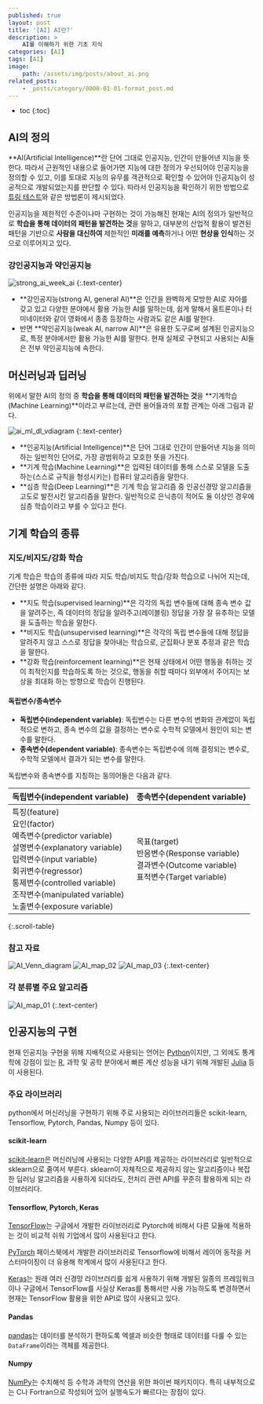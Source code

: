 ```yaml
---
published: true
layout: post
title: '[AI] AI란?'
description: >
    AI를 이해하기 위한 기초 지식
categories: [AI]
tags: [AI]
image:
    path: /assets/img/posts/about_ai.png
related_posts:
    - _posts/category/0000-01-01-format_post.md
---
```

* toc
{:toc}

## AI의 정의

**AI(Artificial Intelligence)**란 단어 그대로 인공지능, 인간이 만들어낸 지능을 뜻한다. 따라서 근원적인 내용으로 들어가면 지능에 대한 정의가 우선되어야 인공지능을 정의할 수 있고, 이를 토대로 지능의 유무를 객관적으로 확인할 수 있어야 인공지능이 성공적으로 개발되었는지를 판단할 수 있다. 따라서 인공지능을 확인하기 위한 방법으로 [튜링 테스트](https://ko.wikipedia.org/wiki/%ED%8A%9C%EB%A7%81_%ED%85%8C%EC%8A%A4%ED%8A%B8)와 같은 방법론이 제시되었다.  

인공지능을 제한적인 수준이나마 구현하는 것이 가능해진 현재는 AI의 정의가 일반적으로 **학습을 통해 데이터의 패턴을 발견하는 것**을 말하고, 대부분의 산업적 활용이 발견된 패턴을 기반으로 **사람을 대신하여** 제한적인 **미래를 예측**하거나 어떤 **현상을 인식**하는 것으로 이루어지고 있다.  

### 강인공지능과 약인공지능

![strong_ai_week_ai](/assets/img/posts/about_ai.png)
{:.text-center}

- **강인공지능(strong AI, general AI)**은 인간을 완벽하게 모방한 AI로 자아를 갖고 있고 다양한 분야에서 활용 가능한 AI를 말하는데, 쉽게 말해서 울트론이나 터미네이터와 같이 영화에서 종종 등장하는 사람과도 같은 AI를 말한다.
- 반면 **약인공지능(weak AI, narrow AI)**은 유용한 도구로써 설계된 인공지능으로, 특정 분야에서만 활용 가능한 AI를 말한다. 현재 실제로 구현되고 사용되는 AI들은 전부 약인공지능에 속한다.

## 머신러닝과 딥러닝

위에서 말한 AI의 정의 중 **학습을 통해 데이터의 패턴을 발견하는 것**을 **기계학습(Machine Learning)**이라고 부르는데, 관련 용어들과의 포함 관계는 아래 그림과 같다.  

![ai_ml_dl_vdiagram](/assets/img/posts/ai_ml_dl_vdiagram.png)
{:.text-center}

- **인공지능(Artificial Intelligence)**은 단어 그대로 인간이 만들어낸 지능을 의미하는 일반적인 단어로, 가장 광범위하고 모호한 뜻을 가진다.
- **기계 학습(Machine Learning)**은 입력된 데이터를 통해 스스로 모델을 도출하는(스스로 규칙을 형성시키는) 컴퓨터 알고리즘을 말한다.
- **심층 학습(Deep Learning)**은 기계 학습 알고리즘 중 인공신경망 알고리즘을 고도로 발전시킨 알고리즘을 말한다. 일반적으로 은닉층이 적어도 둘 이상인 경우에 심층 학습이라고 부를 수 있다고 한다.

## 기계 학습의 종류

### 지도/비지도/강화 학습

기계 학습은 학습의 종류에 따라 지도 학습/비지도 학습/강화 학습으로 나뉘어 지는데, 간단한 설명은 아래와 같다.

- **지도 학습(supervised learning)**은 각각의 독립 변수들에 대해 종속 변수 값을 알려주는, 즉 데이터의 정답을 알려주고(레이블링) 정답을 가장 잘 유추하는 모델을 도출하는 학습을 말한다.
- **비지도 학습(unsupervised learning)**은 각각의 독립 변수들에 대해 정답을 알려주지 않고 스스로 정답을 찾아내는 학습으로, 군집화나 분포 추정과 같은 학습을 말한다.
- **강화 학습(reinforcement learning)**은 현재 상태에서 어떤 행동을 취하는 것이 최적인지를 학습하도록 하는 것으로, 행동을 취할 때마다 외부에서 주어지는 보상을 최대화 하는 방향으로 학습이 진행된다.

#### 독립변수/종속변수

- **독립변수(independent variable)**: 독립변수는 다른 변수의 변화와 관계없이 독립적으로 변하고, 종속 변수의 값을 결정하는 변수로 수학적 모델에서 원인이 되는 변수를 말한다.
- **종속변수(dependent variable)**: 종속변수는 독립변수에 의해 결정되는 변수로, 수학적 모델에서 결과가 되는 변수를 말한다.

독립변수와 종속변수를 지칭하는 동의어들은 다음과 같다.

|독립변수(independent variable)|종속변수(dependent variable)|
|-|-|
|특징(feature)<br>요인(factor)<br>예측변수(predictor variable)<br>설명변수(explanatory variable)<br>입력변수(input variable)<br>회귀변수(regressor)<br>통제변수(controlled variable)<br>조작변수(manipulated variable)<br>노출변수(exposure variable)|목표(target)<br>반응변수(Response variable)<br>결과변수(Outcome variable)<br>표적변수(Target variable)|
{:.scroll-table}

### 참고 자료

![AI_Venn_diagram](/assets/img/posts/AI_Venn_diagram.png)
![AI_map_02](/assets/img/posts/AI_map_02.png)
![AI_map_03](/assets/img/posts/AI_map_03.png)
{:.text-center}

### 각 분류별 주요 알고리즘

![AI_map_01](/assets/img/posts/AI_map_01.png)
{:.text-center}

## 인공지능의 구현

현재 인공지능 구현을 위해 지배적으로 사용되는 언어는 [Python](https://www.python.org/)이지만, 그 외에도 통계학에 강점이 있는 [R](https://www.r-project.org/), 과학 및 공학 분야에서 빠른 계산 성능을 내기 위해 개발된 [Julia](https://julialang.org/) 등이 사용된다.  

### 주요 라이브러리

python에서 머신러닝을 구현하기 위해 주로 사용되는 라이브러리들은 scikit-learn, Tensorflow, Pytorch, Pandas, Numpy 등이 있다.

#### scikit-learn

[scikit-learn](https://scikit-learn.org/)은 머신러닝에 사용되는 다양한 API를 제공하는 라이브러리로 일반적으로 sklearn으로 줄여서 부른다. sklearn이 자체적으로 제공하지 않는 알고리즘이나 복잡한 딥러닝 알고리즘을 사용하게 되더라도, 전처리 관련 API를 꾸준히 활용하게 되는 라이브러리다.  

#### Tensorflow, Pytorch, Keras

[TensorFlow](https://www.tensorflow.org/)는 구글에서 개발한 라이브러리로 Pytorch에 비해서 다른 모듈에 적용하는 것이 비교적 쉬워 기업에서 많이 사용된다고 한다.  

[PyTorch](https://pytorch.org/) 페이스북에서 개발한 라이브러리로 Tensorflow에 비해서 레이어 동작을 커스터마이징이 더 유용해 학계에서 많이 사용된다고 한다.  

[Keras](https://keras.io/)는 원래 여러 신경망 라이브러리를 쉽게 사용하기 위해 개발된 일종의 프레임워크이나 구글에서 TensorFlow를 사실상 Keras를 통해서만 사용 가능하도록 변경하면서 현재는 TensorFlow 활용을 위한 API로 많이 사용되고 있다.  

#### Pandas

[pandas](https://pandas.pydata.org/)는 데이터를 분석하기 편하도록 엑셀과 비슷한 형태로 데이터를 다룰 수 있는 `DataFrame`이라는 객체를 제공한다.  

#### Numpy

[NumPy](https://numpy.org/)는 수치해석 등 수학과 과학의 연산을 위한 파이썬 패키지이다. 특히 내부적으로는 C나 Fortran으로 작성되어 있어 실행속도가 빠르다는 장점이 있다.  